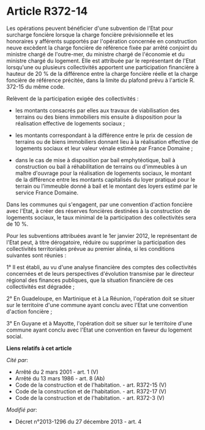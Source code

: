 # Article R372-14

Les opérations peuvent bénéficier d'une subvention de l'Etat pour surcharge foncière lorsque la charge foncière
prévisionnelle et les honoraires y afférents supportés par l'opération concernée en construction neuve excèdent la charge
foncière de référence fixée par arrêté conjoint du ministre chargé de l'outre-mer, du ministre chargé de l'économie et du
ministre chargé du logement. Elle est attribuée par le représentant de l'Etat lorsqu'une ou plusieurs collectivités apportent
une participation financière à hauteur de 20 % de la différence entre la charge foncière réelle et la charge foncière de
référence précitée, dans la limite du plafond prévu à l'article R. 372-15 du même code. 

Relèvent de la participation exigée des collectivités :

- les montants consacrés par elles aux travaux de viabilisation des terrains ou des biens immobiliers mis ensuite à
disposition pour la réalisation effective de logements sociaux ;

- les montants correspondant à la différence entre le prix de cession de terrains ou de biens immobiliers donnant lieu à la
réalisation effective de logements sociaux et leur valeur vénale estimée par France Domaine ;

- dans le cas de mise à disposition par bail emphytéotique, bail à construction ou bail à réhabilitation de terrains ou
d'immeubles à un maître d'ouvrage pour la réalisation de logements sociaux, le montant de la différence entre les montants
capitalisés du loyer pratiqué pour le terrain ou l'immeuble donné à bail et le montant des loyers estimé par le service
France Domaine. 

Dans les communes qui s'engagent, par une convention d'action foncière avec l'Etat, à créer des réserves foncières destinées
à la construction de logements sociaux, le taux minimal de la participation des collectivités sera de 10 %.

Pour les subventions attribuées avant le 1er janvier 2012, le représentant de l'Etat peut, à titre dérogatoire, réduire ou
supprimer la participation des collectivités territoriales prévue au premier alinéa, si les conditions suivantes sont
réunies :

1° Il est établi, au vu d'une analyse financière des comptes des collectivités concernées et de leurs perspectives
d'évolution transmise par le directeur régional des finances publiques, que la situation financière de ces collectivités est
dégradée ;

2° En Guadeloupe, en Martinique et à La Réunion, l'opération doit se situer sur le territoire d'une commune ayant conclu avec
l'Etat une convention d'action foncière ;

3° En Guyane et à Mayotte, l'opération doit se situer sur le territoire d'une commune ayant conclu avec l'Etat une convention
en faveur du logement social.

**Liens relatifs à cet article**

_Cité par_:

  - Arrêté du 2 mars 2001 - art. 1 (V)
  - Arrêté du 13 mars 1986 - art. 8 (Ab)
  - Code de la construction et de l'habitation. - art. R372-15 (V)
  - Code de la construction et de l'habitation. - art. R372-17 (V)
  - Code de la construction et de l'habitation. - art. R372-3 (V)

_Modifié par_:

  - Décret n°2013-1296 du 27 décembre 2013 - art. 4

